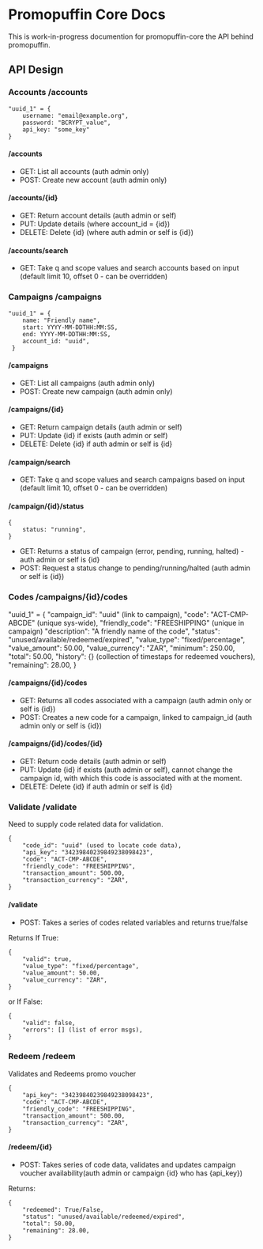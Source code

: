 # Promopuffin Core Docs

This is work-in-progress documention for promopuffin-core the API behind promopuffin.
 

## API Design

### Accounts /accounts

    "uuid_1" = {
        username: "email@example.org",
        password: "BCRYPT_value",
        api_key: "some_key"
    }

#### /accounts	

* GET: List all accounts (auth admin only)
* POST: Create new account (auth admin only)

#### /accounts/{id}

* GET: Return account details (auth admin or self)
* PUT: Update details (where account_id = {id})
* DELETE: Delete {id} (where auth admin or self is {id})

#### /accounts/search

* GET: Take q and scope values and search accounts based on input (default limit 10, offset 0 - can be overridden)

### Campaigns /campaigns

    "uuid_1" = {
        name: "Friendly name",
        start: YYYY-MM-DDTHH:MM:SS,
        end: YYYY-MM-DDTHH:MM:SS,
        account_id: "uuid",
     }

#### /campaigns

* GET: List all campaigns (auth admin only)
* POST: Create new campaign (auth admin only)

#### /campaigns/{id}

* GET: Return campaign details (auth admin or self)
* PUT: Update {id} if exists (auth admin or self)
* DELETE: Delete {id} if auth admin or self is {id}

#### /campaign/search

* GET: Take q and scope values and search campaigns based on input (default limit 10, offset 0 - can be overridden)

#### /campaign/{id}/status

    {
        status: "running",
    }

* GET: Returns a status of campaign (error, pending, running, halted) - auth admin or self is {id}
* POST: Request a status change to pending/running/halted (auth admin or self is {id})

### Codes /campaigns/{id}/codes

   "uuid_1" =  {
        "campaign_id": "uuid" (link to campaign),
        "code": "ACT-CMP-ABCDE" (unique sys-wide),
        "friendly_code": "FREESHIPPING" (unique in campaign)
        "description": "A friendly name of the code",
        "status": "unused/available/redeemed/expired",
        "value_type": "fixed/percentage",
        "value_amount": 50.00,
        "value_currency": "ZAR",
        "minimum": 250.00,
        "total": 50.00,
        "history": {} (collection of timestaps for redeemed vouchers),
        "remaining": 28.00,
    }

#### /campaigns/{id}/codes

* GET: Returns all codes associated with a campaign (auth admin only or self is {id})
* POST: Creates a new code for a campaign, linked to campaign_id (auth admin only or self is {id})

#### /campaigns/{id}/codes/{id}

* GET: Return code details (auth admin or self)
* PUT: Update {id} if exists (auth admin or self), cannot change the campaign id, with which this code is associated with at the moment.
* DELETE: Delete {id} if auth admin or self is {id}


### Validate /validate

Need to supply code related data for validation.

	{
		"code_id": "uuid" (used to locate code data),
		"api_key": "34239840239849238098423",
		"code": "ACT-CMP-ABCDE",
		"friendly_code": "FREESHIPPING",
		"transaction_amount": 500.00,
		"transaction_currency": "ZAR",
	}

#### /validate

* POST: Takes a series of codes related variables and returns true/false

Returns If True:

	{
		"valid": true,
		"value_type": "fixed/percentage",
		"value_amount": 50.00,
		"value_currency": "ZAR", 
	}

or If False:

    {
        "valid": false,
        "errors": [] (list of error msgs),
    }

### Redeem /redeem

Validates and Redeems promo voucher 

    {
    	"api_key": "34239840239849238098423",
    	"code": "ACT-CMP-ABCDE",
    	"friendly_code": "FREESHIPPING",
    	"transaction_amount": 500.00,
    	"transaction_currency": "ZAR",
    }

#### /redeem/{id}

* POST: Takes series of code data, validates and updates campaign voucher availability(auth admin or campaign {id} who has {api_key})

Returns:

    {
        "redeemed": True/False,
        "status": "unused/available/redeemed/expired",
        "total": 50.00,
        "remaining": 28.00,
    }

 
